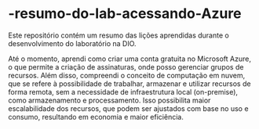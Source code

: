 # -resumo-do-lab-acessando-Azure


Este repositório contém um resumo das lições aprendidas durante o desenvolvimento do laboratório na DIO.

Até o momento, aprendi como criar uma conta gratuita no Microsoft Azure, o que permite a criação de assinaturas, onde posso gerenciar grupos de recursos. Além disso, compreendi o conceito de computação em nuvem, que se refere à possibilidade de trabalhar, armazenar e utilizar recursos de forma remota, sem a necessidade de infraestrutura local (on-premise), como armazenamento e processamento. Isso possibilita maior escalabilidade dos recursos, que podem ser ajustados com base no uso e consumo, resultando em economia e maior eficiência.
